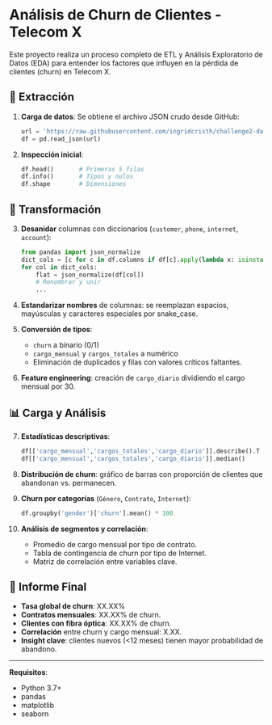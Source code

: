 # Análisis de Churn de Clientes - Telecom X

Este proyecto realiza un proceso completo de ETL y Análisis Exploratorio de Datos (EDA) para entender los factores que influyen en la pérdida de clientes (churn) en Telecom X.

## 📌 Extracción

1. **Carga de datos**: Se obtiene el archivo JSON crudo desde GitHub:

   ```python
   url = 'https://raw.githubusercontent.com/ingridcristh/challenge2-data-science-LATAM/main/TelecomX_Data.json'
   df = pd.read_json(url)
   ```
2. **Inspección inicial**:

   ```python
   df.head()       # Primeras 5 filas
   df.info()       # Tipos y nulos
   df.shape        # Dimensiones
   ```

## 🔧 Transformación

3. **Desanidar** columnas con diccionarios (`customer`, `phone`, `internet`, `account`):

   ```python
   from pandas import json_normalize
   dict_cols = [c for c in df.columns if df[c].apply(lambda x: isinstance(x, dict)).any()]
   for col in dict_cols:
       flat = json_normalize(df[col])
       # Renombrar y unir
       ...
   ```
4. **Estandarizar nombres** de columnas: se reemplazan espacios, mayúsculas y caracteres especiales por snake\_case.
5. **Conversión de tipos**:

   * `churn` a binario (0/1)
   * `cargo_mensual` y `cargos_totales` a numérico
   * Eliminación de duplicados y filas con valores críticos faltantes.
6. **Feature engineering**: creación de `cargo_diario` dividiendo el cargo mensual por 30.

## 📊 Carga y Análisis

7. **Estadísticas descriptivas**:

   ```python
   df[['cargo_mensual','cargos_totales','cargo_diario']].describe().T
   df[['cargo_mensual','cargos_totales','cargo_diario']].median()
   ```
8. **Distribución de churn**: gráfico de barras con proporción de clientes que abandonan vs. permanecen.
9. **Churn por categorías** (`Género`, `Contrato`, `Internet`):

   ```python
   df.groupby('gender')['churn'].mean() * 100
   ```
10. **Análisis de segmentos y correlación**:

    * Promedio de cargo mensual por tipo de contrato.
    * Tabla de contingencia de churn por tipo de Internet.
    * Matriz de correlación entre variables clave.

## 📄 Informe Final

* **Tasa global de churn**: XX.XX%
* **Contratos mensuales**: XX.XX% de churn.
* **Clientes con fibra óptica**: XX.XX% de churn.
* **Correlación** entre churn y cargo mensual: X.XX.
* **Insight clave**: clientes nuevos (<12 meses) tienen mayor probabilidad de abandono.

---

**Requisitos**:

* Python 3.7+
* pandas
* matplotlib
* seaborn

